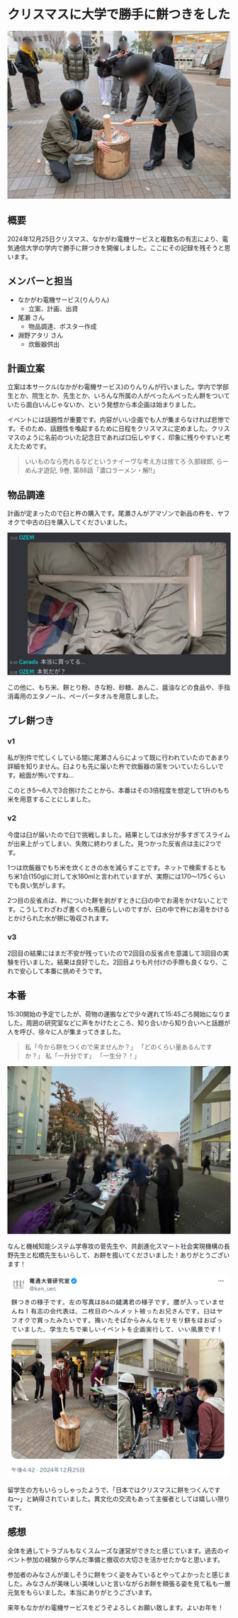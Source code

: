 # クリスマスに大学で勝手に餅つきをした

![男は黙って、餅つき！](./thumbnail.jpg)

## 概要
2024年12月25日クリスマス、なかがわ電機サービスと複数名の有志により、電気通信大学の学内で勝手に餅つきを開催しました。ここにその記録を残そうと思います。


## メンバーと担当

- なかがわ電機サービス(りんりん)
    - 立案、計画、出資
- 尾瀬 さん
    - 物品調達、ポスター作成
- 淵野アタリ さん
    - 炊飯器供出



## 計画立案
立案は本サークル(なかがわ電機サービス)のりんりんが行いました。学内で学部生とか、院生とか、先生とか、いろんな所属の人がぺったんぺったん餅をついていたら面白いんじゃないか、という発想から本企画は始まりました。

イベントには話題性が重要です。内容がいい企画でも人が集まらなければ悲惨です。そのため、話題性を喚起するために日程をクリスマスに定めました。クリスマスのように名前のついた記念日であれば口伝しやすく、印象に残りやすいと考えたためです。

> いいものなら売れるなどというナイーヴな考え方は捨てろ
> 久部緑郎, らーめん才遊記, 9巻, 第88話「濃口ラーメン・解!!」


## 物品調達
計画が定まったので臼と杵の購入です。尾瀬さんがアマゾンで新品の杵を、ヤフオクで中古の臼を購入してくださいました。

![杵に驚く後輩](./discord_log_2024-11-26.png)

この他に、もち米、餅とり粉、きな粉、砂糖、あんこ、醤油などの食品や、手指消毒用のエタノール、ペーパータオルを用意しました。

## プレ餅つき
### v1
私が別件で忙しくしている間に尾瀬さんらによって既に行われていたのであまり詳細を知りません。臼よりも先に届いた杵で炊飯器の窯をついていたらしいです。絵面が怖いですね…

このとき5〜6人で3合捌けたことから、本番はその3倍程度を想定して1升のもち米を用意することにしました。

### v2
今度は臼が届いたので臼で挑戦しました。結果としては水分が多すぎてスライムが出来上がってしまい、失敗に終わりました。見つかった反省点は主に2つです。

1つは炊飯器でもち米を炊くときの水を減らすことです。ネットで検索するともち米1合(150g)に対して水180mlと言われていますが、実際には170〜175くらいでも良い気がします。

2つ目の反省点は、杵についた餅を剥がすときに臼の中でお湯をかけないことです。こうしてわざわざ書くのも馬鹿らしいのですが、臼の中で杵にお湯をかけるとかけられた水が餅に吸収されます。

### v3
2回目の結果にはまだ不安が残っていたので2回目の反省点を意識して3回目の実験を行いました。結果は良好でした。2回目よりも片付けの手際も良くなり、これで安心して本番に挑めそうです。


## 本番
15:30開始の予定でしたが、荷物の運搬などで少々遅れて15:45ごろ開始になりました。周囲の研究室などに声をかけたところ、知り合いから知り合いへと話題が人を呼び、徐々に人が集まってきました。

> 私「今から餅をつくので来ませんか？」
> 「どのくらい量あるんですか？」
> 私「一升分です」
> 「一生分？！」

![生協前は大盛況](./001.jpg)

なんと機械知能システム学専攻の菅先生や、共創進化スマート社会実現機構の長野先生と松橋先生もいらして、お餅を搗いてくださいました！ありがとうございます！

![x.com @kan_uec, <a href="https://x.com/kan_uec/status/1871823832648229332">https://x.com/kan_uec/status/1871823832648229332</a> より](./kan_uec_2024-12-25.png)


留学生の方もいらっしゃったようで、「日本ではクリスマスに餅をつくんですね〜」と納得されていました。異文化の交流もあって主催者としては嬉しい限りです。

## 感想
全体を通してトラブルもなくスムーズな運営ができたと感じています。過去のイベント参加の経験から学んだ準備と撤収の大切さを活かせたかなと思います。

参加者のみなさんが楽しそうに餅をつく姿をみているとやってよかったと感じました。みなさんが美味しい美味しいと言いながらお餅を頬張る姿を見て私も一層元気をもらいました。本当にありがとうございます。

来年もなかがわ電機サービスをどうぞよろしくお願い致します。よいお年を！


